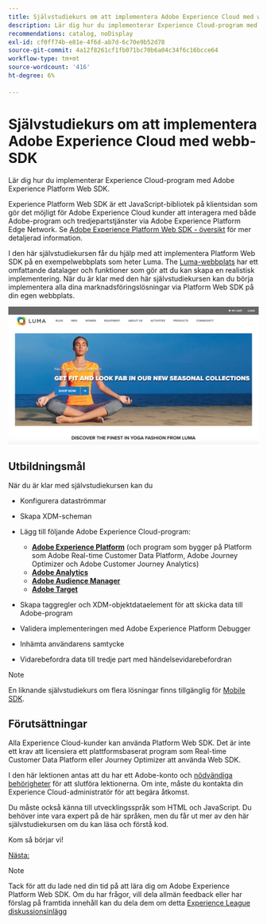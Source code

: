 ```yaml
---
title: Självstudiekurs om att implementera Adobe Experience Cloud med webb-SDK
description: Lär dig hur du implementerar Experience Cloud-program med Adobe Experience Platform Web SDK.
recommendations: catalog, noDisplay
exl-id: cf0ff74b-e81e-4f6d-ab7d-6c70e9b52d78
source-git-commit: 4a12f8261cf1fb071bc70b6a04c34f6c16bcce64
workflow-type: tm+mt
source-wordcount: '416'
ht-degree: 6%

---
```


# Självstudiekurs om att implementera Adobe Experience Cloud med webb-SDK

Lär dig hur du implementerar Experience Cloud-program med Adobe Experience Platform Web SDK.

Experience Platform Web SDK är ett JavaScript-bibliotek på klientsidan som gör det möjligt för Adobe Experience Cloud kunder att interagera med både Adobe-program och tredjepartstjänster via Adobe Experience Platform Edge Network. Se [Adobe Experience Platform Web SDK - översikt](https://experienceleague.adobe.com/docs/experience-platform/edge/home.html) för mer detaljerad information.

I den här självstudiekursen får du hjälp med att implementera Platform Web SDK på en exempelwebbplats som heter Luma. The [Luma-webbplats](https://luma.enablementadobe.com/content/luma/us/en.html) har ett omfattande datalager och funktioner som gör att du kan skapa en realistisk implementering. När du är klar med den här självstudiekursen kan du börja implementera alla dina marknadsföringslösningar via Platform Web SDK på din egen webbplats.

[![Lumas webbplats](assets/old-overview-luma.png)](https://luma.enablementadobe.com/content/luma/us/en.html)


## Utbildningsmål

När du är klar med självstudiekursen kan du

* Konfigurera dataströmmar

* Skapa XDM-scheman

* Lägg till följande Adobe Experience Cloud-program:
   * **[Adobe Experience Platform](setup-experience-platform.md)** (och program som bygger på Platform som Adobe Real-time Customer Data Platform, Adobe Journey Optimizer och Adobe Customer Journey Analytics)
   * **[Adobe Analytics](setup-analytics.md)**
   * **[Adobe Audience Manager](setup-audience-manager.md)**
   * **[Adobe Target](setup-target.md)**

* Skapa taggregler och XDM-objektdataelement för att skicka data till Adobe-program

* Validera implementeringen med Adobe Experience Platform Debugger

* Inhämta användarens samtycke

* Vidarebefordra data till tredje part med händelsevidarebefordran

>[!NOTE]
>
>En liknande självstudiekurs om flera lösningar finns tillgänglig för [Mobile SDK](../tutorial-mobile-sdk/overview.md).

## Förutsättningar

Alla Experience Cloud-kunder kan använda Platform Web SDK. Det är inte ett krav att licensiera ett plattformsbaserat program som Real-time Customer Data Platform eller Journey Optimizer att använda Web SDK.

I den här lektionen antas att du har ett Adobe-konto och [nödvändiga behörigheter](configure-permissions.md) för att slutföra lektionerna. Om inte, måste du kontakta din Experience Cloud-administratör för att begära åtkomst.

Du måste också känna till utvecklingsspråk som HTML och JavaScript. Du behöver inte vara expert på de här språken, men du får ut mer av den här självstudiekursen om du kan läsa och förstå kod.

Kom så börjar vi!

[Nästa: ](configure-permissions.md)

>[!NOTE]
>
>Tack för att du lade ned din tid på att lära dig om Adobe Experience Platform Web SDK. Om du har frågor, vill dela allmän feedback eller har förslag på framtida innehåll kan du dela dem om detta [Experience League diskussionsinlägg](https://experienceleaguecommunities.adobe.com/t5/adobe-experience-platform-launch/tutorial-discussion-implement-adobe-experience-cloud-with-web/td-p/444996)
